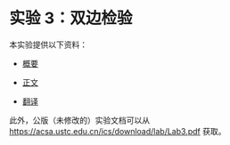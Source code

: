 # 实验 3：双边检验

本实验提供以下资料：

- [概要](/Labs/L3/Brief)

- [正文](/Labs/L3/Miao)

- [翻译](/Labs/L3/CN)

此外，公版（未修改的）实验文档可以从 https://acsa.ustc.edu.cn/ics/download/lab/Lab3.pdf 获取。
